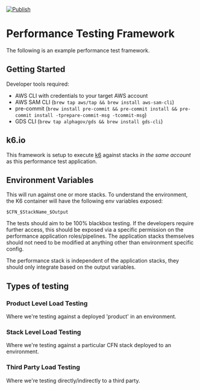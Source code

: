 [![Publish](https://github.com/alphagov/di-accounts-performance/actions/workflows/post-merge.yaml/badge.svg?branch=main)](https://github.com/alphagov/di-accounts-performance/actions/workflows/post-merge.yaml)

# Performance Testing Framework

The following is an example performance test framework.

## Getting Started

Developer tools required:

* AWS CLI with credentials to your target AWS account
* AWS SAM CLI (`brew tap aws/tap && brew install aws-sam-cli`)
* pre-commit (`brew install pre-commit && pre-commit install && pre-commit install -tprepare-commit-msg -tcommit-msg`)
* GDS CLI (`brew tap alphagov/gds && brew install gds-cli`)

## k6.io

This framework is setup to execute [k6](k6.io) against stacks _in the same account_ as this performance test application.

## Environment Variables

This will run against one or more stacks.  To understand the environment, the K6 container will have the following env variables exposed:

```
$CFN_$StackName_$Output
```

The tests should aim to be 100% blackbox testing.
If the developers require further access, this should be exposed via a specific permission on the performance application roles/pipelines.  The application stacks themselves should not need to be modified at anything other than environment specific config.

The performance stack is independent of the application stacks, they should only integrate based on the output variables.

## Types of testing

### Product Level Load Testing

Where we're testing against a deployed 'product' in an environment.

### Stack Level Load Testing

Where we're testing against a particular CFN stack deployed to an environment.

### Third Party Load Testing

Where we're testing directly/indirectly to a third party.
